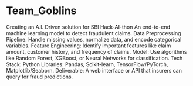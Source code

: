 # Team_Goblins
Creating an A.I. Driven solution for SBI Hack-AI-thon
An end-to-end machine learning model to detect fraudulent claims.
Data Preprocessing Pipeline: Handle missing values, normalize data, and encode categorical variables.
Feature Engineering: Identify important features like claim amount, customer history, and frequency of claims.
Model: Use algorithms like Random Forest, XGBoost, or Neural Networks for classification.
Tech Stack:
Python Libraries: Pandas, Scikit-learn, TensorFlow/PyTorch, Matplotlib/Seaborn.
Deliverable: A web interface or API that insurers can query for fraud predictions.
